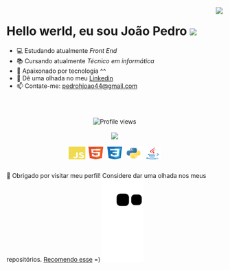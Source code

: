 

<div align="right">
  <a href="https://github.com/jpmoncao/">
    <img align="right" src="https://github-readme-stats.vercel.app/api/top-langs/?username=jpmoncao&theme=react"/>
  </a>
</div>

<h1 align="left">Hello werld, eu sou João Pedro <img src="https://media.tenor.com/FmGKWOVEXjQAAAAi/smile.gif" height="50px"></h1>

<div>
  <ul>
    <li>💻 Estudando atualmente <em>Front End</em></li>
    <li>📚 Cursando atualmente <em>Técnico em informática</em></li>
    <li>💙 Apaixonado por tecnologia ^^</li>
    <li>👔 Dê uma olhada no meu <a href="https://www.linkedin.com/in/jpmoncao/">Linkedin</a></li>
    <li>📫 Contate-me: <a href="mailto:pedrohjoao44@gmail.com">pedrohjoao44@gmail.com</a></li></li>
  </ul>
</div>

##

<br>

<p align="center"> <img src="https://komarev.com/ghpvc/?username=jpmoncao&color=blue" alt="Profile views" /> </p>

<div align="center">
  <a href="https://github.com/jpmoncao/portfolio">
    <img align="center" src="https://github-readme-stats.vercel.app/api/pin/?username=jpmoncao&repo=portfolio&theme=react"/>
  </a>
</div>

<div align="center" style="display: inline_block"><br>
  <img align="center" alt="Js" height="30" width="40" src="https://raw.githubusercontent.com/devicons/devicon/master/icons/javascript/javascript-plain.svg">
  <img align="center" alt="HTML" height="30" width="40" src="https://raw.githubusercontent.com/devicons/devicon/master/icons/html5/html5-original.svg">
  <img align="center" alt="CSS" height="30" width="40" src="https://raw.githubusercontent.com/devicons/devicon/master/icons/css3/css3-original.svg">
  <img align="center" alt="Python" height="30" width="40" src="https://raw.githubusercontent.com/devicons/devicon/master/icons/python/python-original.svg">
  <img align="center" alt="Java" height="30" width="40" src="https://raw.githubusercontent.com/devicons/devicon/master/icons/java/java-original.svg">
</div>

##
  
🗿 Obrigado por visitar meu perfil! Considere dar uma olhada nos meus repositórios. [Recomendo esse](https://github.com/jpmoncao/formove) =)
 ![Snake animation](https://github.com/jpmoncao/jpmoncao/blob/output/github-contribution-grid-snake.svg) 
